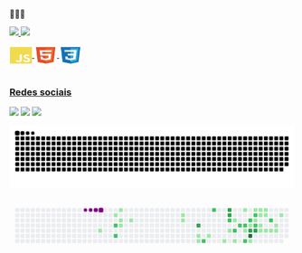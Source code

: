 ✊🏾😎

<div>
  <a href="https://github.com/jjpmonteiro">
  <img height="180em" src="https://github-readme-stats.vercel.app/api?username=jjpmonteiro&show_icons=true&theme=tokyonight&include_all_commits=true&count_private=true"/>
  <img height="180em" src="https://github-readme-stats.vercel.app/api/top-langs/?username=jjpmonteiro&layout=compact&langs_count=6&theme=tokyonight"/>
</div>
<div style="display: inline_block"><br>
  <img align="center" alt="Js" height="30" width="40" src="https://raw.githubusercontent.com/devicons/devicon/master/icons/javascript/javascript-plain.svg">
  <img align="center" alt="HTML" height="30" width="40" src="https://raw.githubusercontent.com/devicons/devicon/master/icons/html5/html5-original.svg">
  <img align="center" alt="CSS" height="30" width="40" src="https://raw.githubusercontent.com/devicons/devicon/master/icons/css3/css3-original.svg">
</div>
 
 <br>
 
  ### Redes sociais
 
<div> 
 <a href="https://instagram.com/jjpmonteiro" target="_blank"><img src="https://img.shields.io/badge/-Instagram-%23E4405F?style=for-the-badge&logo=instagram&logoColor=white" target="_blank"></a>
 <a href = "mailto:jaampa@gmail.com"><img src="https://img.shields.io/badge/-Gmail-%23333?style=for-the-badge&logo=gmail&logoColor=white" target="_blank"></a>
<a href="https://www.linkedin.com/in/jo%C3%A3o-paulo-19320729b/" target="_blank"><img src="https://img.shields.io/badge/-LinkedIn-%230077B5?style=for-the-badge&logo=linkedin&logoColor=white" target="_blank"></a>
 
  ![Snake animation](https://github.com/jjpmonteiro/jjpmonteiro/blob/output/github-contribution-grid-snake.svg)

<svg viewBox="-16 -32 880 192" width="880" height="192" xmlns="http://www.w3.org/2000/svg"><style>@keyframes c0{12.28%{fill:var(--c1)}12.3%,to{fill:var(--ce)}}@keyframes c1{7.63%{fill:var(--c1)}7.65%,to{fill:var(--ce)}}@keyframes c2{69.43%{fill:var(--c2)}69.45%,to{fill:var(--ce)}}@keyframes c3{70.09%{fill:var(--c2)}70.11%,to{fill:var(--ce)}}@keyframes c4{6.97%{fill:var(--c1)}6.99%,to{fill:var(--ce)}}@keyframes c5{8.3%{fill:var(--c1)}8.32%,to{fill:var(--ce)}}@keyframes c6{8.63%{fill:var(--c1)}8.65%,to{fill:var(--ce)}}@keyframes c7{9.62%{fill:var(--c1)}9.64%,to{fill:var(--ce)}}@keyframes c8{18.59%{fill:var(--c1)}18.61%,to{fill:var(--ce)}}@keyframes c9{18.26%{fill:var(--c1)}18.28%,to{fill:var(--ce)}}@keyframes ca{76.07%{fill:var(--c3)}76.09%,to{fill:var(--ce)}}@keyframes cb{20.92%{fill:var(--c1)}20.94%,to{fill:var(--ce)}}@keyframes cc{21.25%{fill:var(--c1)}21.27%,to{fill:var(--ce)}}@keyframes cd{53.48%{fill:var(--c2)}53.5%,to{fill:var(--ce)}}@keyframes ce{22.91%{fill:var(--c1)}22.93%,to{fill:var(--ce)}}@keyframes cf{50.82%{fill:var(--c2)}50.84%,to{fill:var(--ce)}}@keyframes cg{24.24%{fill:var(--c1)}24.26%,to{fill:var(--ce)}}@keyframes ch{79.06%{fill:var(--c3)}79.08%,to{fill:var(--ce)}}@keyframes ci{78.73%{fill:var(--c3)}78.75%,to{fill:var(--ce)}}@keyframes cj{49.16%{fill:var(--c2)}49.18%,to{fill:var(--ce)}}@keyframes ck{25.9%{fill:var(--c1)}25.92%,to{fill:var(--ce)}}@keyframes cl{26.9%{fill:var(--c1)}26.92%,to{fill:var(--ce)}}@keyframes cm{48.16%{fill:var(--c2)}48.18%,to{fill:var(--ce)}}@keyframes cn{24.91%{fill:var(--c1)}24.93%,to{fill:var(--ce)}}@keyframes co{47.5%{fill:var(--c2)}47.52%,to{fill:var(--ce)}}@keyframes cp{28.23%{fill:var(--c1)}28.25%,to{fill:var(--ce)}}@keyframes cq{47.17%{fill:var(--c2)}47.19%,to{fill:var(--ce)}}@keyframes cr{39.52%{fill:var(--c1)}39.54%,to{fill:var(--ce)}}@keyframes cs{56.14%{fill:var(--c2)}56.16%,to{fill:var(--ce)}}@keyframes ct{46.5%{fill:var(--c2)}46.52%,to{fill:var(--ce)}}@keyframes cu{46.17%{fill:var(--c1)}46.19%,to{fill:var(--ce)}}@keyframes cv{81.72%{fill:var(--c3)}81.74%,to{fill:var(--ce)}}@keyframes cw{82.71%{fill:var(--c4)}82.73%,to{fill:var(--ce)}}@keyframes cx{37.2%{fill:var(--c1)}37.22%,to{fill:var(--ce)}}@keyframes cy{28.89%{fill:var(--c1)}28.91%,to{fill:var(--ce)}}@keyframes cz{44.51%{fill:var(--c2)}44.53%,to{fill:var(--ce)}}@keyframes c10{44.18%{fill:var(--c1)}44.2%,to{fill:var(--ce)}}@keyframes c11{45.84%{fill:var(--c2)}45.86%,to{fill:var(--ce)}}@keyframes c12{82.05%{fill:var(--c3)}82.07%,to{fill:var(--ce)}}@keyframes c13{29.23%{fill:var(--c1)}29.25%,to{fill:var(--ce)}}@keyframes c14{30.22%{fill:var(--c1)}30.24%,to{fill:var(--ce)}}@keyframes c15{30.89%{fill:var(--c1)}30.91%,to{fill:var(--ce)}}@keyframes c16{31.22%{fill:var(--c1)}31.24%,to{fill:var(--ce)}}@keyframes c17{29.56%{fill:var(--c1)}29.58%,to{fill:var(--ce)}}@keyframes c18{29.89%{fill:var(--c1)}29.91%,to{fill:var(--ce)}}@keyframes c19{31.55%{fill:var(--c1)}31.57%,to{fill:var(--ce)}}@keyframes c1a{59.13%{fill:var(--c2)}59.15%,to{fill:var(--ce)}}@keyframes c1b{31.88%{fill:var(--c1)}31.9%,to{fill:var(--ce)}}@keyframes c1c{32.55%{fill:var(--c1)}32.57%,to{fill:var(--ce)}}@keyframes c1d{32.22%{fill:var(--c1)}32.24%,to{fill:var(--ce)}}@keyframes c1e{33.54%{fill:var(--c1)}33.56%,to{fill:var(--ce)}}@keyframes u0{6.97%{transform:scale(0,1)}6.99%,7.63%{transform:scale(.03,1)}7.65%,8.3%{transform:scale(.06,1)}8.32%,8.63%{transform:scale(.1,1)}8.65%,9.62%{transform:scale(.13,1)}12.28%,9.64%{transform:scale(.16,1)}12.3%,18.26%{transform:scale(.19,1)}18.28%,18.59%{transform:scale(.23,1)}18.61%,20.92%{transform:scale(.26,1)}20.94%,21.25%{transform:scale(.29,1)}21.27%,22.91%{transform:scale(.32,1)}22.93%,24.24%{transform:scale(.35,1)}24.26%,24.91%{transform:scale(.39,1)}24.93%,25.9%{transform:scale(.42,1)}25.92%,26.9%{transform:scale(.45,1)}26.92%,28.23%{transform:scale(.48,1)}28.25%,28.89%{transform:scale(.52,1)}28.91%,29.23%{transform:scale(.55,1)}29.25%,29.56%{transform:scale(.58,1)}29.58%,29.89%{transform:scale(.61,1)}29.91%,30.22%{transform:scale(.65,1)}30.24%,30.89%{transform:scale(.68,1)}30.91%,31.22%{transform:scale(.71,1)}31.24%,31.55%{transform:scale(.74,1)}31.57%,31.88%{transform:scale(.77,1)}31.9%,32.22%{transform:scale(.81,1)}32.24%,32.55%{transform:scale(.84,1)}32.57%,33.54%{transform:scale(.87,1)}33.56%,37.2%{transform:scale(.9,1)}37.22%,39.52%{transform:scale(.94,1)}39.54%,44.18%{transform:scale(.97,1)}44.2%,to{transform:scale(1,1)}}@keyframes u1{44.51%{transform:scale(0,1)}44.53%,45.84%{transform:scale(.5,1)}45.86%,to{transform:scale(1,1)}}@keyframes u2{46.17%{transform:scale(0,1)}46.19%,to{transform:scale(1,1)}}@keyframes u3{46.5%{transform:scale(0,1)}46.52%,47.17%{transform:scale(.09,1)}47.19%,47.5%{transform:scale(.18,1)}47.52%,48.16%{transform:scale(.27,1)}48.18%,49.16%{transform:scale(.36,1)}49.18%,50.82%{transform:scale(.45,1)}50.84%,53.48%{transform:scale(.55,1)}53.5%,56.14%{transform:scale(.64,1)}56.16%,59.13%{transform:scale(.73,1)}59.15%,69.43%{transform:scale(.82,1)}69.45%,70.09%{transform:scale(.91,1)}70.11%,to{transform:scale(1,1)}}@keyframes u4{76.07%{transform:scale(0,1)}76.09%,78.73%{transform:scale(.2,1)}78.75%,79.06%{transform:scale(.4,1)}79.08%,81.72%{transform:scale(.6,1)}81.74%,82.05%{transform:scale(.8,1)}82.07%,to{transform:scale(1,1)}}@keyframes u5{82.71%{transform:scale(0,1)}82.73%,to{transform:scale(1,1)}}@keyframes s0{0%,99.67%{transform:translate(0,-16px)}.33%{transform:translate(0,0)}6.98%{transform:translate(320px,0)}7.31%{transform:translate(320px,16px)}7.64%{transform:translate(304px,16px)}69.1%,7.97%{transform:translate(304px,32px)}8.31%{transform:translate(320px,32px)}8.64%{transform:translate(320px,48px)}9.3%{transform:translate(352px,48px)}9.63%{transform:translate(352px,32px)}11.63%{transform:translate(256px,32px)}12.29%{transform:translate(256px,64px)}17.61%{transform:translate(512px,64px)}18.6%{transform:translate(512px,16px)}19.27%{transform:translate(544px,16px)}20.27%{transform:translate(544px,64px)}20.6%{transform:translate(560px,64px)}21.26%{transform:translate(560px,96px)}21.59%{transform:translate(544px,96px)}21.93%{transform:translate(544px,80px)}23.92%{transform:translate(640px,80px)}24.25%{transform:translate(640px,96px)}24.92%{transform:translate(672px,96px)}25.25%{transform:translate(672px,80px)}25.58%{transform:translate(656px,80px)}26.25%,78.07%{transform:translate(656px,48px)}26.58%,47.84%{transform:translate(672px,48px)}26.91%{transform:translate(672px,32px)}27.57%,46.84%{transform:translate(704px,32px)}28.24%{transform:translate(704px,0)}29.57%{transform:translate(768px,0)}29.9%{transform:translate(768px,16px)}30.23%,34.88%,44.85%{transform:translate(752px,16px)}31.23%{transform:translate(752px,64px)}32.23%{transform:translate(800px,64px)}32.56%{transform:translate(800px,48px)}32.89%{transform:translate(816px,48px)}33.55%{transform:translate(816px,16px)}36.21%,42.86%{transform:translate(752px,80px)}36.54%,42.52%,82.39%{transform:translate(736px,80px)}36.88%,42.19%{transform:translate(736px,96px)}37.21%,41.86%{transform:translate(720px,96px)}37.54%,41.53%{transform:translate(720px,112px)}38.21%,40.86%{transform:translate(688px,112px)}38.87%{transform:translate(688px,80px)}39.2%{transform:translate(704px,80px)}39.53%{transform:translate(704px,64px)}39.87%{transform:translate(688px,64px)}43.85%{transform:translate(752px,32px)}44.19%{transform:translate(736px,32px)}44.52%{transform:translate(736px,16px)}45.51%{transform:translate(752px,48px)}46.18%{transform:translate(720px,48px)}46.51%{transform:translate(720px,32px)}47.18%{transform:translate(704px,48px)}48.17%{transform:translate(672px,64px)}48.5%{transform:translate(656px,64px)}49.17%{transform:translate(656px,32px)}49.5%{transform:translate(640px,32px)}50.17%{transform:translate(640px,0)}51.5%{transform:translate(576px,0)}53.49%{transform:translate(576px,96px)}57.81%{transform:translate(784px,96px)}59.14%{transform:translate(784px,32px)}70.1%{transform:translate(304px,80px)}75.42%{transform:translate(560px,80px)}76.08%{transform:translate(560px,48px)}79.07%{transform:translate(656px,0)}80.4%{transform:translate(720px,0)}81.73%{transform:translate(720px,64px)}82.06%{transform:translate(736px,64px)}93.36%{transform:translate(208px,80px)}93.69%{transform:translate(208px,64px)}94.35%{transform:translate(176px,64px)}94.68%{transform:translate(176px,48px)}95.35%{transform:translate(144px,48px)}96.01%{transform:translate(144px,16px)}96.35%{transform:translate(128px,16px)}96.68%{transform:translate(128px,0)}97.67%{transform:translate(80px,0)}98.01%{transform:translate(80px,-16px)}}@keyframes s1{0%,99.67%{transform:translate(16px,-16px)}.33%{transform:translate(0,-16px)}.66%{transform:translate(0,0)}7.31%{transform:translate(320px,0)}7.64%{transform:translate(320px,16px)}7.97%{transform:translate(304px,16px)}69.44%,8.31%{transform:translate(304px,32px)}8.64%{transform:translate(320px,32px)}8.97%{transform:translate(320px,48px)}9.63%{transform:translate(352px,48px)}9.97%{transform:translate(352px,32px)}11.96%{transform:translate(256px,32px)}12.62%{transform:translate(256px,64px)}17.94%{transform:translate(512px,64px)}18.94%{transform:translate(512px,16px)}19.6%{transform:translate(544px,16px)}20.6%{transform:translate(544px,64px)}20.93%{transform:translate(560px,64px)}21.59%{transform:translate(560px,96px)}21.93%{transform:translate(544px,96px)}22.26%{transform:translate(544px,80px)}24.25%{transform:translate(640px,80px)}24.58%{transform:translate(640px,96px)}25.25%{transform:translate(672px,96px)}25.58%{transform:translate(672px,80px)}25.91%{transform:translate(656px,80px)}26.58%,78.41%{transform:translate(656px,48px)}26.91%,48.17%{transform:translate(672px,48px)}27.24%{transform:translate(672px,32px)}27.91%,47.18%{transform:translate(704px,32px)}28.57%{transform:translate(704px,0)}29.9%{transform:translate(768px,0)}30.23%{transform:translate(768px,16px)}30.56%,35.22%,45.18%{transform:translate(752px,16px)}31.56%{transform:translate(752px,64px)}32.56%{transform:translate(800px,64px)}32.89%{transform:translate(800px,48px)}33.22%{transform:translate(816px,48px)}33.89%{transform:translate(816px,16px)}36.54%,43.19%{transform:translate(752px,80px)}36.88%,42.86%,82.72%{transform:translate(736px,80px)}37.21%,42.52%{transform:translate(736px,96px)}37.54%,42.19%{transform:translate(720px,96px)}37.87%,41.86%{transform:translate(720px,112px)}38.54%,41.2%{transform:translate(688px,112px)}39.2%{transform:translate(688px,80px)}39.53%{transform:translate(704px,80px)}39.87%{transform:translate(704px,64px)}40.2%{transform:translate(688px,64px)}44.19%{transform:translate(752px,32px)}44.52%{transform:translate(736px,32px)}44.85%{transform:translate(736px,16px)}45.85%{transform:translate(752px,48px)}46.51%{transform:translate(720px,48px)}46.84%{transform:translate(720px,32px)}47.51%{transform:translate(704px,48px)}48.5%{transform:translate(672px,64px)}48.84%{transform:translate(656px,64px)}49.5%{transform:translate(656px,32px)}49.83%{transform:translate(640px,32px)}50.5%{transform:translate(640px,0)}51.83%{transform:translate(576px,0)}53.82%{transform:translate(576px,96px)}58.14%{transform:translate(784px,96px)}59.47%{transform:translate(784px,32px)}70.43%{transform:translate(304px,80px)}75.75%{transform:translate(560px,80px)}76.41%{transform:translate(560px,48px)}79.4%{transform:translate(656px,0)}80.73%{transform:translate(720px,0)}82.06%{transform:translate(720px,64px)}82.39%{transform:translate(736px,64px)}93.69%{transform:translate(208px,80px)}94.02%{transform:translate(208px,64px)}94.68%{transform:translate(176px,64px)}95.02%{transform:translate(176px,48px)}95.68%{transform:translate(144px,48px)}96.35%{transform:translate(144px,16px)}96.68%{transform:translate(128px,16px)}97.01%{transform:translate(128px,0)}98.01%{transform:translate(80px,0)}98.34%{transform:translate(80px,-16px)}}@keyframes s2{0%,99.67%{transform:translate(32px,-16px)}.66%{transform:translate(0,-16px)}1%{transform:translate(0,0)}7.64%{transform:translate(320px,0)}7.97%{transform:translate(320px,16px)}8.31%{transform:translate(304px,16px)}69.77%,8.64%{transform:translate(304px,32px)}8.97%{transform:translate(320px,32px)}9.3%{transform:translate(320px,48px)}9.97%{transform:translate(352px,48px)}10.3%{transform:translate(352px,32px)}12.29%{transform:translate(256px,32px)}12.96%{transform:translate(256px,64px)}18.27%{transform:translate(512px,64px)}19.27%{transform:translate(512px,16px)}19.93%{transform:translate(544px,16px)}20.93%{transform:translate(544px,64px)}21.26%{transform:translate(560px,64px)}21.93%{transform:translate(560px,96px)}22.26%{transform:translate(544px,96px)}22.59%{transform:translate(544px,80px)}24.58%{transform:translate(640px,80px)}24.92%{transform:translate(640px,96px)}25.58%{transform:translate(672px,96px)}25.91%{transform:translate(672px,80px)}26.25%{transform:translate(656px,80px)}26.91%,78.74%{transform:translate(656px,48px)}27.24%,48.5%{transform:translate(672px,48px)}27.57%{transform:translate(672px,32px)}28.24%,47.51%{transform:translate(704px,32px)}28.9%{transform:translate(704px,0)}30.23%{transform:translate(768px,0)}30.56%{transform:translate(768px,16px)}30.9%,35.55%,45.51%{transform:translate(752px,16px)}31.89%{transform:translate(752px,64px)}32.89%{transform:translate(800px,64px)}33.22%{transform:translate(800px,48px)}33.55%{transform:translate(816px,48px)}34.22%{transform:translate(816px,16px)}36.88%,43.52%{transform:translate(752px,80px)}37.21%,43.19%,83.06%{transform:translate(736px,80px)}37.54%,42.86%{transform:translate(736px,96px)}37.87%,42.52%{transform:translate(720px,96px)}38.21%,42.19%{transform:translate(720px,112px)}38.87%,41.53%{transform:translate(688px,112px)}39.53%{transform:translate(688px,80px)}39.87%{transform:translate(704px,80px)}40.2%{transform:translate(704px,64px)}40.53%{transform:translate(688px,64px)}44.52%{transform:translate(752px,32px)}44.85%{transform:translate(736px,32px)}45.18%{transform:translate(736px,16px)}46.18%{transform:translate(752px,48px)}46.84%{transform:translate(720px,48px)}47.18%{transform:translate(720px,32px)}47.84%{transform:translate(704px,48px)}48.84%{transform:translate(672px,64px)}49.17%{transform:translate(656px,64px)}49.83%{transform:translate(656px,32px)}50.17%{transform:translate(640px,32px)}50.83%{transform:translate(640px,0)}52.16%{transform:translate(576px,0)}54.15%{transform:translate(576px,96px)}58.47%{transform:translate(784px,96px)}59.8%{transform:translate(784px,32px)}70.76%{transform:translate(304px,80px)}76.08%{transform:translate(560px,80px)}76.74%{transform:translate(560px,48px)}79.73%{transform:translate(656px,0)}81.06%{transform:translate(720px,0)}82.39%{transform:translate(720px,64px)}82.72%{transform:translate(736px,64px)}94.02%{transform:translate(208px,80px)}94.35%{transform:translate(208px,64px)}95.02%{transform:translate(176px,64px)}95.35%{transform:translate(176px,48px)}96.01%{transform:translate(144px,48px)}96.68%{transform:translate(144px,16px)}97.01%{transform:translate(128px,16px)}97.34%{transform:translate(128px,0)}98.34%{transform:translate(80px,0)}98.67%{transform:translate(80px,-16px)}}@keyframes s3{0%,99.67%{transform:translate(48px,-16px)}1%{transform:translate(0,-16px)}1.33%{transform:translate(0,0)}7.97%{transform:translate(320px,0)}8.31%{transform:translate(320px,16px)}8.64%{transform:translate(304px,16px)}70.1%,8.97%{transform:translate(304px,32px)}9.3%{transform:translate(320px,32px)}9.63%{transform:translate(320px,48px)}10.3%{transform:translate(352px,48px)}10.63%{transform:translate(352px,32px)}12.62%{transform:translate(256px,32px)}13.29%{transform:translate(256px,64px)}18.6%{transform:translate(512px,64px)}19.6%{transform:translate(512px,16px)}20.27%{transform:translate(544px,16px)}21.26%{transform:translate(544px,64px)}21.59%{transform:translate(560px,64px)}22.26%{transform:translate(560px,96px)}22.59%{transform:translate(544px,96px)}22.92%{transform:translate(544px,80px)}24.92%{transform:translate(640px,80px)}25.25%{transform:translate(640px,96px)}25.91%{transform:translate(672px,96px)}26.25%{transform:translate(672px,80px)}26.58%{transform:translate(656px,80px)}27.24%,79.07%{transform:translate(656px,48px)}27.57%,48.84%{transform:translate(672px,48px)}27.91%{transform:translate(672px,32px)}28.57%,47.84%{transform:translate(704px,32px)}29.24%{transform:translate(704px,0)}30.56%{transform:translate(768px,0)}30.9%{transform:translate(768px,16px)}31.23%,35.88%,45.85%{transform:translate(752px,16px)}32.23%{transform:translate(752px,64px)}33.22%{transform:translate(800px,64px)}33.55%{transform:translate(800px,48px)}33.89%{transform:translate(816px,48px)}34.55%{transform:translate(816px,16px)}37.21%,43.85%{transform:translate(752px,80px)}37.54%,43.52%,83.39%{transform:translate(736px,80px)}37.87%,43.19%{transform:translate(736px,96px)}38.21%,42.86%{transform:translate(720px,96px)}38.54%,42.52%{transform:translate(720px,112px)}39.2%,41.86%{transform:translate(688px,112px)}39.87%{transform:translate(688px,80px)}40.2%{transform:translate(704px,80px)}40.53%{transform:translate(704px,64px)}40.86%{transform:translate(688px,64px)}44.85%{transform:translate(752px,32px)}45.18%{transform:translate(736px,32px)}45.51%{transform:translate(736px,16px)}46.51%{transform:translate(752px,48px)}47.18%{transform:translate(720px,48px)}47.51%{transform:translate(720px,32px)}48.17%{transform:translate(704px,48px)}49.17%{transform:translate(672px,64px)}49.5%{transform:translate(656px,64px)}50.17%{transform:translate(656px,32px)}50.5%{transform:translate(640px,32px)}51.16%{transform:translate(640px,0)}52.49%{transform:translate(576px,0)}54.49%{transform:translate(576px,96px)}58.8%{transform:translate(784px,96px)}60.13%{transform:translate(784px,32px)}71.1%{transform:translate(304px,80px)}76.41%{transform:translate(560px,80px)}77.08%{transform:translate(560px,48px)}80.07%{transform:translate(656px,0)}81.4%{transform:translate(720px,0)}82.72%{transform:translate(720px,64px)}83.06%{transform:translate(736px,64px)}94.35%{transform:translate(208px,80px)}94.68%{transform:translate(208px,64px)}95.35%{transform:translate(176px,64px)}95.68%{transform:translate(176px,48px)}96.35%{transform:translate(144px,48px)}97.01%{transform:translate(144px,16px)}97.34%{transform:translate(128px,16px)}97.67%{transform:translate(128px,0)}98.67%{transform:translate(80px,0)}99%{transform:translate(80px,-16px)}}:root{--cb:#1b1f230a;--cs:purple;--ce:#ebedf0;--c0:#ebedf0;--c1:#9be9a8;--c2:#40c463;--c3:#30a14e;--c4:#216e39}@media (prefers-color-scheme:dark){:root{--cb:#1b1f230a;--cs:purple;--ce:#161b22;--c1:#01311f;--c2:#034525;--c3:#0f6d31;--c4:#00c647}}.c{shape-rendering:geometricPrecision;rx:2;ry:2;fill:var(--ce);stroke-width:1px;stroke:var(--cb);animation:none 30100ms linear infinite}.c.c0,.c.c1{fill:var(--c1);animation-name:c0}.c.c1{animation-name:c1}.c.c2,.c.c3{fill:var(--c2);animation-name:c2}.c.c3{animation-name:c3}.c.c4,.c.c5,.c.c6{fill:var(--c1);animation-name:c4}.c.c5,.c.c6{animation-name:c5}.c.c6{animation-name:c6}.c.c7,.c.c8,.c.c9{fill:var(--c1);animation-name:c7}.c.c8,.c.c9{animation-name:c8}.c.c9{animation-name:c9}.c.ca{fill:var(--c3);animation-name:ca}.c.cb,.c.cc{fill:var(--c1);animation-name:cb}.c.cc{animation-name:cc}.c.cd{fill:var(--c2);animation-name:cd}.c.ce{fill:var(--c1);animation-name:ce}.c.cf{fill:var(--c2);animation-name:cf}.c.cg{fill:var(--c1);animation-name:cg}.c.ch,.c.ci{fill:var(--c3);animation-name:ch}.c.ci{animation-name:ci}.c.cj{fill:var(--c2);animation-name:cj}.c.ck,.c.cl{fill:var(--c1);animation-name:ck}.c.cl{animation-name:cl}.c.cm{fill:var(--c2);animation-name:cm}.c.cn{fill:var(--c1);animation-name:cn}.c.co{fill:var(--c2);animation-name:co}.c.cp{fill:var(--c1);animation-name:cp}.c.cq{fill:var(--c2);animation-name:cq}.c.cr{fill:var(--c1);animation-name:cr}.c.cs,.c.ct{fill:var(--c2);animation-name:cs}.c.ct{animation-name:ct}.c.cu{fill:var(--c1);animation-name:cu}.c.cv{fill:var(--c3);animation-name:cv}.c.cw{fill:var(--c4);animation-name:cw}.c.cx,.c.cy{fill:var(--c1);animation-name:cx}.c.cy{animation-name:cy}.c.cz{fill:var(--c2);animation-name:cz}.c.c10{fill:var(--c1);animation-name:c10}.c.c11{fill:var(--c2);animation-name:c11}.c.c12{fill:var(--c3);animation-name:c12}.c.c13{fill:var(--c1);animation-name:c13}.c.c14,.c.c15,.c.c16{fill:var(--c1);animation-name:c14}.c.c15,.c.c16{animation-name:c15}.c.c16{animation-name:c16}.c.c17,.c.c18,.c.c19{fill:var(--c1);animation-name:c17}.c.c18,.c.c19{animation-name:c18}.c.c19{animation-name:c19}.c.c1a{fill:var(--c2);animation-name:c1a}.c.c1b{fill:var(--c1);animation-name:c1b}.c.c1c,.c.c1d,.c.c1e{fill:var(--c1);animation-name:c1c}.c.c1d,.c.c1e{animation-name:c1d}.c.c1e{animation-name:c1e}.s,.u{animation:none linear 30100ms infinite}.u,.u.u0{transform-origin:0 0}.u{transform:scale(0,1)}.u.u0{fill:var(--c1);animation-name:u0}.u.u1{fill:var(--c2);animation-name:u1;transform-origin:515.5px 0}.u.u2{fill:var(--c1);animation-name:u2;transform-origin:548.7px 0}.u.u3{fill:var(--c2);animation-name:u3;transform-origin:565.3px 0}.u.u4{fill:var(--c3);animation-name:u4;transform-origin:748.2px 0}.u.u5{fill:var(--c4);animation-name:u5;transform-origin:831.4px 0}.s{shape-rendering:geometricPrecision;fill:var(--cs)}.s.s0{transform:translate(0,-16px);animation-name:s0}.s.s1{transform:translate(16px,-16px);animation-name:s1}.s.s2{transform:translate(32px,-16px);animation-name:s2}.s.s3{transform:translate(48px,-16px);animation-name:s3}</style><rect class="c" x="2" y="2" width="12" height="12"/><rect class="c" x="2" y="18" width="12" height="12"/><rect class="c" x="2" y="34" width="12" height="12"/><rect class="c" x="2" y="50" width="12" height="12"/><rect class="c" x="2" y="66" width="12" height="12"/><rect class="c" x="2" y="82" width="12" height="12"/><rect class="c" x="2" y="98" width="12" height="12"/><rect class="c" x="18" y="2" width="12" height="12"/><rect class="c" x="18" y="18" width="12" height="12"/><rect class="c" x="18" y="34" width="12" height="12"/><rect class="c" x="18" y="50" width="12" height="12"/><rect class="c" x="18" y="66" width="12" height="12"/><rect class="c" x="18" y="82" width="12" height="12"/><rect class="c" x="18" y="98" width="12" height="12"/><rect class="c" x="34" y="2" width="12" height="12"/><rect class="c" x="34" y="18" width="12" height="12"/><rect class="c" x="34" y="34" width="12" height="12"/><rect class="c" x="34" y="50" width="12" height="12"/><rect class="c" x="34" y="66" width="12" height="12"/><rect class="c" x="34" y="82" width="12" height="12"/><rect class="c" x="34" y="98" width="12" height="12"/><rect class="c" x="50" y="2" width="12" height="12"/><rect class="c" x="50" y="18" width="12" height="12"/><rect class="c" x="50" y="34" width="12" height="12"/><rect class="c" x="50" y="50" width="12" height="12"/><rect class="c" x="50" y="66" width="12" height="12"/><rect class="c" x="50" y="82" width="12" height="12"/><rect class="c" x="50" y="98" width="12" height="12"/><rect class="c" x="66" y="2" width="12" height="12"/><rect class="c" x="66" y="18" width="12" height="12"/><rect class="c" x="66" y="34" width="12" height="12"/><rect class="c" x="66" y="50" width="12" height="12"/><rect class="c" x="66" y="66" width="12" height="12"/><rect class="c" x="66" y="82" width="12" height="12"/><rect class="c" x="66" y="98" width="12" height="12"/><rect class="c" x="82" y="2" width="12" height="12"/><rect class="c" x="82" y="18" width="12" height="12"/><rect class="c" x="82" y="34" width="12" height="12"/><rect class="c" x="82" y="50" width="12" height="12"/><rect class="c" x="82" y="66" width="12" height="12"/><rect class="c" x="82" y="82" width="12" height="12"/><rect class="c" x="82" y="98" width="12" height="12"/><rect class="c" x="98" y="2" width="12" height="12"/><rect class="c" x="98" y="18" width="12" height="12"/><rect class="c" x="98" y="34" width="12" height="12"/><rect class="c" x="98" y="50" width="12" height="12"/><rect class="c" x="98" y="66" width="12" height="12"/><rect class="c" x="98" y="82" width="12" height="12"/><rect class="c" x="98" y="98" width="12" height="12"/><rect class="c" x="114" y="2" width="12" height="12"/><rect class="c" x="114" y="18" width="12" height="12"/><rect class="c" x="114" y="34" width="12" height="12"/><rect class="c" x="114" y="50" width="12" height="12"/><rect class="c" x="114" y="66" width="12" height="12"/><rect class="c" x="114" y="82" width="12" height="12"/><rect class="c" x="114" y="98" width="12" height="12"/><rect class="c" x="130" y="2" width="12" height="12"/><rect class="c" x="130" y="18" width="12" height="12"/><rect class="c" x="130" y="34" width="12" height="12"/><rect class="c" x="130" y="50" width="12" height="12"/><rect class="c" x="130" y="66" width="12" height="12"/><rect class="c" x="130" y="82" width="12" height="12"/><rect class="c" x="130" y="98" width="12" height="12"/><rect class="c" x="146" y="2" width="12" height="12"/><rect class="c" x="146" y="18" width="12" height="12"/><rect class="c" x="146" y="34" width="12" height="12"/><rect class="c" x="146" y="50" width="12" height="12"/><rect class="c" x="146" y="66" width="12" height="12"/><rect class="c" x="146" y="82" width="12" height="12"/><rect class="c" x="146" y="98" width="12" height="12"/><rect class="c" x="162" y="2" width="12" height="12"/><rect class="c" x="162" y="18" width="12" height="12"/><rect class="c" x="162" y="34" width="12" height="12"/><rect class="c" x="162" y="50" width="12" height="12"/><rect class="c" x="162" y="66" width="12" height="12"/><rect class="c" x="162" y="82" width="12" height="12"/><rect class="c" x="162" y="98" width="12" height="12"/><rect class="c" x="178" y="2" width="12" height="12"/><rect class="c" x="178" y="18" width="12" height="12"/><rect class="c" x="178" y="34" width="12" height="12"/><rect class="c" x="178" y="50" width="12" height="12"/><rect class="c" x="178" y="66" width="12" height="12"/><rect class="c" x="178" y="82" width="12" height="12"/><rect class="c" x="178" y="98" width="12" height="12"/><rect class="c" x="194" y="2" width="12" height="12"/><rect class="c" x="194" y="18" width="12" height="12"/><rect class="c" x="194" y="34" width="12" height="12"/><rect class="c" x="194" y="50" width="12" height="12"/><rect class="c" x="194" y="66" width="12" height="12"/><rect class="c" x="194" y="82" width="12" height="12"/><rect class="c" x="194" y="98" width="12" height="12"/><rect class="c" x="210" y="2" width="12" height="12"/><rect class="c" x="210" y="18" width="12" height="12"/><rect class="c" x="210" y="34" width="12" height="12"/><rect class="c" x="210" y="50" width="12" height="12"/><rect class="c" x="210" y="66" width="12" height="12"/><rect class="c" x="210" y="82" width="12" height="12"/><rect class="c" x="210" y="98" width="12" height="12"/><rect class="c" x="226" y="2" width="12" height="12"/><rect class="c" x="226" y="18" width="12" height="12"/><rect class="c" x="226" y="34" width="12" height="12"/><rect class="c" x="226" y="50" width="12" height="12"/><rect class="c" x="226" y="66" width="12" height="12"/><rect class="c" x="226" y="82" width="12" height="12"/><rect class="c" x="226" y="98" width="12" height="12"/><rect class="c" x="242" y="2" width="12" height="12"/><rect class="c" x="242" y="18" width="12" height="12"/><rect class="c" x="242" y="34" width="12" height="12"/><rect class="c" x="242" y="50" width="12" height="12"/><rect class="c" x="242" y="66" width="12" height="12"/><rect class="c" x="242" y="82" width="12" height="12"/><rect class="c" x="242" y="98" width="12" height="12"/><rect class="c" x="258" y="2" width="12" height="12"/><rect class="c" x="258" y="18" width="12" height="12"/><rect class="c" x="258" y="34" width="12" height="12"/><rect class="c" x="258" y="50" width="12" height="12"/><rect class="c c0" x="258" y="66" width="12" height="12"/><rect class="c" x="258" y="82" width="12" height="12"/><rect class="c" x="258" y="98" width="12" height="12"/><rect class="c" x="274" y="2" width="12" height="12"/><rect class="c" x="274" y="18" width="12" height="12"/><rect class="c" x="274" y="34" width="12" height="12"/><rect class="c" x="274" y="50" width="12" height="12"/><rect class="c" x="274" y="66" width="12" height="12"/><rect class="c" x="274" y="82" width="12" height="12"/><rect class="c" x="274" y="98" width="12" height="12"/><rect class="c" x="290" y="2" width="12" height="12"/><rect class="c" x="290" y="18" width="12" height="12"/><rect class="c" x="290" y="34" width="12" height="12"/><rect class="c" x="290" y="50" width="12" height="12"/><rect class="c" x="290" y="66" width="12" height="12"/><rect class="c" x="290" y="82" width="12" height="12"/><rect class="c" x="290" y="98" width="12" height="12"/><rect class="c" x="306" y="2" width="12" height="12"/><rect class="c c1" x="306" y="18" width="12" height="12"/><rect class="c" x="306" y="34" width="12" height="12"/><rect class="c c2" x="306" y="50" width="12" height="12"/><rect class="c" x="306" y="66" width="12" height="12"/><rect class="c c3" x="306" y="82" width="12" height="12"/><rect class="c" x="306" y="98" width="12" height="12"/><rect class="c c4" x="322" y="2" width="12" height="12"/><rect class="c" x="322" y="18" width="12" height="12"/><rect class="c c5" x="322" y="34" width="12" height="12"/><rect class="c c6" x="322" y="50" width="12" height="12"/><rect class="c" x="322" y="66" width="12" height="12"/><rect class="c" x="322" y="82" width="12" height="12"/><rect class="c" x="322" y="98" width="12" height="12"/><rect class="c" x="338" y="2" width="12" height="12"/><rect class="c" x="338" y="18" width="12" height="12"/><rect class="c" x="338" y="34" width="12" height="12"/><rect class="c" x="338" y="50" width="12" height="12"/><rect class="c" x="338" y="66" width="12" height="12"/><rect class="c" x="338" y="82" width="12" height="12"/><rect class="c" x="338" y="98" width="12" height="12"/><rect class="c" x="354" y="2" width="12" height="12"/><rect class="c" x="354" y="18" width="12" height="12"/><rect class="c c7" x="354" y="34" width="12" height="12"/><rect class="c" x="354" y="50" width="12" height="12"/><rect class="c" x="354" y="66" width="12" height="12"/><rect class="c" x="354" y="82" width="12" height="12"/><rect class="c" x="354" y="98" width="12" height="12"/><rect class="c" x="370" y="2" width="12" height="12"/><rect class="c" x="370" y="18" width="12" height="12"/><rect class="c" x="370" y="34" width="12" height="12"/><rect class="c" x="370" y="50" width="12" height="12"/><rect class="c" x="370" y="66" width="12" height="12"/><rect class="c" x="370" y="82" width="12" height="12"/><rect class="c" x="370" y="98" width="12" height="12"/><rect class="c" x="386" y="2" width="12" height="12"/><rect class="c" x="386" y="18" width="12" height="12"/><rect class="c" x="386" y="34" width="12" height="12"/><rect class="c" x="386" y="50" width="12" height="12"/><rect class="c" x="386" y="66" width="12" height="12"/><rect class="c" x="386" y="82" width="12" height="12"/><rect class="c" x="386" y="98" width="12" height="12"/><rect class="c" x="402" y="2" width="12" height="12"/><rect class="c" x="402" y="18" width="12" height="12"/><rect class="c" x="402" y="34" width="12" height="12"/><rect class="c" x="402" y="50" width="12" height="12"/><rect class="c" x="402" y="66" width="12" height="12"/><rect class="c" x="402" y="82" width="12" height="12"/><rect class="c" x="402" y="98" width="12" height="12"/><rect class="c" x="418" y="2" width="12" height="12"/><rect class="c" x="418" y="18" width="12" height="12"/><rect class="c" x="418" y="34" width="12" height="12"/><rect class="c" x="418" y="50" width="12" height="12"/><rect class="c" x="418" y="66" width="12" height="12"/><rect class="c" x="418" y="82" width="12" height="12"/><rect class="c" x="418" y="98" width="12" height="12"/><rect class="c" x="434" y="2" width="12" height="12"/><rect class="c" x="434" y="18" width="12" height="12"/><rect class="c" x="434" y="34" width="12" height="12"/><rect class="c" x="434" y="50" width="12" height="12"/><rect class="c" x="434" y="66" width="12" height="12"/><rect class="c" x="434" y="82" width="12" height="12"/><rect class="c" x="434" y="98" width="12" height="12"/><rect class="c" x="450" y="2" width="12" height="12"/><rect class="c" x="450" y="18" width="12" height="12"/><rect class="c" x="450" y="34" width="12" height="12"/><rect class="c" x="450" y="50" width="12" height="12"/><rect class="c" x="450" y="66" width="12" height="12"/><rect class="c" x="450" y="82" width="12" height="12"/><rect class="c" x="450" y="98" width="12" height="12"/><rect class="c" x="466" y="2" width="12" height="12"/><rect class="c" x="466" y="18" width="12" height="12"/><rect class="c" x="466" y="34" width="12" height="12"/><rect class="c" x="466" y="50" width="12" height="12"/><rect class="c" x="466" y="66" width="12" height="12"/><rect class="c" x="466" y="82" width="12" height="12"/><rect class="c" x="466" y="98" width="12" height="12"/><rect class="c" x="482" y="2" width="12" height="12"/><rect class="c" x="482" y="18" width="12" height="12"/><rect class="c" x="482" y="34" width="12" height="12"/><rect class="c" x="482" y="50" width="12" height="12"/><rect class="c" x="482" y="66" width="12" height="12"/><rect class="c" x="482" y="82" width="12" height="12"/><rect class="c" x="482" y="98" width="12" height="12"/><rect class="c" x="498" y="2" width="12" height="12"/><rect class="c" x="498" y="18" width="12" height="12"/><rect class="c" x="498" y="34" width="12" height="12"/><rect class="c" x="498" y="50" width="12" height="12"/><rect class="c" x="498" y="66" width="12" height="12"/><rect class="c" x="498" y="82" width="12" height="12"/><rect class="c" x="498" y="98" width="12" height="12"/><rect class="c" x="514" y="2" width="12" height="12"/><rect class="c c8" x="514" y="18" width="12" height="12"/><rect class="c c9" x="514" y="34" width="12" height="12"/><rect class="c" x="514" y="50" width="12" height="12"/><rect class="c" x="514" y="66" width="12" height="12"/><rect class="c" x="514" y="82" width="12" height="12"/><rect class="c" x="514" y="98" width="12" height="12"/><rect class="c" x="530" y="2" width="12" height="12"/><rect class="c" x="530" y="18" width="12" height="12"/><rect class="c" x="530" y="34" width="12" height="12"/><rect class="c" x="530" y="50" width="12" height="12"/><rect class="c" x="530" y="66" width="12" height="12"/><rect class="c" x="530" y="82" width="12" height="12"/><rect class="c" x="530" y="98" width="12" height="12"/><rect class="c" x="546" y="2" width="12" height="12"/><rect class="c" x="546" y="18" width="12" height="12"/><rect class="c" x="546" y="34" width="12" height="12"/><rect class="c" x="546" y="50" width="12" height="12"/><rect class="c" x="546" y="66" width="12" height="12"/><rect class="c" x="546" y="82" width="12" height="12"/><rect class="c" x="546" y="98" width="12" height="12"/><rect class="c" x="562" y="2" width="12" height="12"/><rect class="c" x="562" y="18" width="12" height="12"/><rect class="c" x="562" y="34" width="12" height="12"/><rect class="c ca" x="562" y="50" width="12" height="12"/><rect class="c" x="562" y="66" width="12" height="12"/><rect class="c cb" x="562" y="82" width="12" height="12"/><rect class="c cc" x="562" y="98" width="12" height="12"/><rect class="c" x="578" y="2" width="12" height="12"/><rect class="c" x="578" y="18" width="12" height="12"/><rect class="c" x="578" y="34" width="12" height="12"/><rect class="c" x="578" y="50" width="12" height="12"/><rect class="c" x="578" y="66" width="12" height="12"/><rect class="c" x="578" y="82" width="12" height="12"/><rect class="c cd" x="578" y="98" width="12" height="12"/><rect class="c" x="594" y="2" width="12" height="12"/><rect class="c" x="594" y="18" width="12" height="12"/><rect class="c" x="594" y="34" width="12" height="12"/><rect class="c" x="594" y="50" width="12" height="12"/><rect class="c" x="594" y="66" width="12" height="12"/><rect class="c ce" x="594" y="82" width="12" height="12"/><rect class="c" x="594" y="98" width="12" height="12"/><rect class="c cf" x="610" y="2" width="12" height="12"/><rect class="c" x="610" y="18" width="12" height="12"/><rect class="c" x="610" y="34" width="12" height="12"/><rect class="c" x="610" y="50" width="12" height="12"/><rect class="c" x="610" y="66" width="12" height="12"/><rect class="c" x="610" y="82" width="12" height="12"/><rect class="c" x="610" y="98" width="12" height="12"/><rect class="c" x="626" y="2" width="12" height="12"/><rect class="c" x="626" y="18" width="12" height="12"/><rect class="c" x="626" y="34" width="12" height="12"/><rect class="c" x="626" y="50" width="12" height="12"/><rect class="c" x="626" y="66" width="12" height="12"/><rect class="c" x="626" y="82" width="12" height="12"/><rect class="c" x="626" y="98" width="12" height="12"/><rect class="c" x="642" y="2" width="12" height="12"/><rect class="c" x="642" y="18" width="12" height="12"/><rect class="c" x="642" y="34" width="12" height="12"/><rect class="c" x="642" y="50" width="12" height="12"/><rect class="c" x="642" y="66" width="12" height="12"/><rect class="c" x="642" y="82" width="12" height="12"/><rect class="c cg" x="642" y="98" width="12" height="12"/><rect class="c ch" x="658" y="2" width="12" height="12"/><rect class="c ci" x="658" y="18" width="12" height="12"/><rect class="c cj" x="658" y="34" width="12" height="12"/><rect class="c" x="658" y="50" width="12" height="12"/><rect class="c ck" x="658" y="66" width="12" height="12"/><rect class="c" x="658" y="82" width="12" height="12"/><rect class="c" x="658" y="98" width="12" height="12"/><rect class="c" x="674" y="2" width="12" height="12"/><rect class="c" x="674" y="18" width="12" height="12"/><rect class="c cl" x="674" y="34" width="12" height="12"/><rect class="c" x="674" y="50" width="12" height="12"/><rect class="c cm" x="674" y="66" width="12" height="12"/><rect class="c" x="674" y="82" width="12" height="12"/><rect class="c cn" x="674" y="98" width="12" height="12"/><rect class="c" x="690" y="2" width="12" height="12"/><rect class="c" x="690" y="18" width="12" height="12"/><rect class="c" x="690" y="34" width="12" height="12"/><rect class="c co" x="690" y="50" width="12" height="12"/><rect class="c" x="690" y="66" width="12" height="12"/><rect class="c" x="690" y="82" width="12" height="12"/><rect class="c" x="690" y="98" width="12" height="12"/><rect class="c cp" x="706" y="2" width="12" height="12"/><rect class="c" x="706" y="18" width="12" height="12"/><rect class="c" x="706" y="34" width="12" height="12"/><rect class="c cq" x="706" y="50" width="12" height="12"/><rect class="c cr" x="706" y="66" width="12" height="12"/><rect class="c" x="706" y="82" width="12" height="12"/><rect class="c cs" x="706" y="98" width="12" height="12"/><rect class="c" x="722" y="2" width="12" height="12"/><rect class="c" x="722" y="18" width="12" height="12"/><rect class="c ct" x="722" y="34" width="12" height="12"/><rect class="c cu" x="722" y="50" width="12" height="12"/><rect class="c cv" x="722" y="66" width="12" height="12"/><rect class="c cw" x="722" y="82" width="12" height="12"/><rect class="c cx" x="722" y="98" width="12" height="12"/><rect class="c cy" x="738" y="2" width="12" height="12"/><rect class="c cz" x="738" y="18" width="12" height="12"/><rect class="c c10" x="738" y="34" width="12" height="12"/><rect class="c c11" x="738" y="50" width="12" height="12"/><rect class="c c12" x="738" y="66" width="12" height="12"/><rect class="c" x="738" y="82" width="12" height="12"/><rect class="c" x="738" y="98" width="12" height="12"/><rect class="c c13" x="754" y="2" width="12" height="12"/><rect class="c c14" x="754" y="18" width="12" height="12"/><rect class="c" x="754" y="34" width="12" height="12"/><rect class="c c15" x="754" y="50" width="12" height="12"/><rect class="c c16" x="754" y="66" width="12" height="12"/><rect class="c" x="754" y="82" width="12" height="12"/><rect class="c" x="754" y="98" width="12" height="12"/><rect class="c c17" x="770" y="2" width="12" height="12"/><rect class="c c18" x="770" y="18" width="12" height="12"/><rect class="c" x="770" y="34" width="12" height="12"/><rect class="c" x="770" y="50" width="12" height="12"/><rect class="c c19" x="770" y="66" width="12" height="12"/><rect class="c" x="770" y="82" width="12" height="12"/><rect class="c" x="770" y="98" width="12" height="12"/><rect class="c" x="786" y="2" width="12" height="12"/><rect class="c" x="786" y="18" width="12" height="12"/><rect class="c c1a" x="786" y="34" width="12" height="12"/><rect class="c" x="786" y="50" width="12" height="12"/><rect class="c c1b" x="786" y="66" width="12" height="12"/><rect class="c" x="786" y="82" width="12" height="12"/><rect class="c" x="786" y="98" width="12" height="12"/><rect class="c" x="802" y="2" width="12" height="12"/><rect class="c" x="802" y="18" width="12" height="12"/><rect class="c" x="802" y="34" width="12" height="12"/><rect class="c c1c" x="802" y="50" width="12" height="12"/><rect class="c c1d" x="802" y="66" width="12" height="12"/><rect class="c" x="802" y="82" width="12" height="12"/><rect class="c" x="802" y="98" width="12" height="12"/><rect class="c" x="818" y="2" width="12" height="12"/><rect class="c c1e" x="818" y="18" width="12" height="12"/><rect class="c" x="818" y="34" width="12" height="12"/><rect class="c" x="818" y="50" width="12" height="12"/><rect class="c" x="818" y="66" width="12" height="12"/><rect class="c" x="818" y="82" width="12" height="12"/><rect class="c" x="818" y="98" width="12" height="12"/><rect class="c" x="834" y="2" width="12" height="12"/><rect class="c" x="834" y="18" width="12" height="12"/><rect class="c" x="834" y="34" width="12" height="12"/><rect class="c" x="834" y="50" width="12" height="12"/><rect class="c" x="834" y="66" width="12" height="12"/><rect class="c" x="834" y="82" width="12" height="12"/><rect class="u u0" height="12" width="516.1" x="0.0" y="144"/><rect class="u u1" height="12" width="33.9" x="515.5" y="144"/><rect class="u u2" height="12" width="17.2" x="548.7" y="144"/><rect class="u u3" height="12" width="183.5" x="565.3" y="144"/><rect class="u u4" height="12" width="83.7" x="748.2" y="144"/><rect class="u u5" height="12" width="17.2" x="831.4" y="144"/><rect class="s s0" x="0.8" y="0.8" width="14.4" height="14.4" rx="4.5" ry="4.5"/><rect class="s s1" x="1.8" y="1.8" width="12.3" height="12.3" rx="4.1" ry="4.1"/><rect class="s s2" x="2.6" y="2.6" width="10.8" height="10.8" rx="3.6" ry="3.6"/><rect class="s s3" x="3.0" y="3.0" width="9.9" height="9.9" rx="3.3" ry="3.3"/></svg>

</div>
